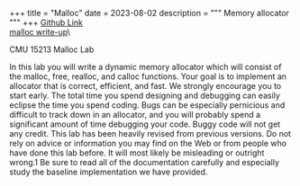 +++
title = "Malloc"
date = 2023-08-02
description = """
Memory allocator
"""
+++
[Github Link](https://github.com/zoharrpg/Malloc)\
[malloc write-up](../../document/15213-write-up/malloclab.pdf)\

CMU 15213 Malloc Lab

In this lab you will write a dynamic memory allocator which will consist of the malloc, free, realloc, and
calloc functions. Your goal is to implement an allocator that is correct, efficient, and fast.
We strongly encourage you to start early. The total time you spend designing and debugging can easily
eclipse the time you spend coding.
Bugs can be especially pernicious and difficult to track down in an allocator, and you will probably spend
a significant amount of time debugging your code. Buggy code will not get any credit.
This lab has been heavily revised from previous versions. Do not rely on advice or information you may
find on the Web or from people who have done this lab before. It will most likely be misleading or outright
wrong.1 Be sure to read all of the documentation carefully and especially study the baseline implementation
we have provided.